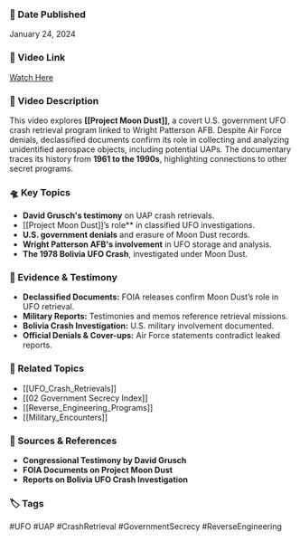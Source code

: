 
### 📅 Date Published

January 24, 2024

### 🎥 Video Link

[Watch Here](https://www.youtube.com/watch?v=6ZuHLgVtKu8)

### 📝 Video Description

This video explores **[[Project Moon Dust]]**, a covert U.S. government UFO crash retrieval program linked to Wright Patterson AFB. Despite Air Force denials, declassified documents confirm its role in collecting and analyzing unidentified aerospace objects, including potential UAPs. The documentary traces its history from **1961 to the 1990s**, highlighting connections to other secret programs.

### 🛸 Key Topics

- **David Grusch's testimony** on UAP crash retrievals.
- [[Project Moon Dust]]’s role** in classified UFO investigations.
- **U.S. government denials** and erasure of Moon Dust records.
- **Wright Patterson AFB's involvement** in UFO storage and analysis.
- **The 1978 Bolivia UFO Crash**, investigated under Moon Dust.

### 📜 Evidence & Testimony

- **Declassified Documents:** FOIA releases confirm Moon Dust’s role in UFO retrieval.
- **Military Reports:** Testimonies and memos reference retrieval missions.
- **Bolivia Crash Investigation:** U.S. military involvement documented.
- **Official Denials & Cover-ups:** Air Force statements contradict leaked reports.

### 🔗 Related Topics

- [[UFO_Crash_Retrievals]]
- [[02 Government Secrecy Index]]
- [[Reverse_Engineering_Programs]]
- [[Military_Encounters]]

### 📂 Sources & References

- **Congressional Testimony by David Grusch**
- **FOIA Documents on Project Moon Dust**
- **Reports on Bolivia UFO Crash Investigation**

### 🏷 Tags

#UFO #UAP #CrashRetrieval #GovernmentSecrecy #ReverseEngineering